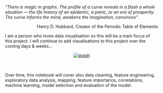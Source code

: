 *"There is magic in graphs. The profile of a curve reveals in a flash a whole situation — the life history of an epidemic, a panic, or an era of prosperity. The curve informs the mind, awakens the imagination, convinces"*.
<p align="right"> 
Henry D. Hubbard, Creator of the Periodic Table of Elements
</p>

I am a person who loves data visualisation so this will be a main focus of this project. I will continue to add visualisations to this project over the coming days & weeks...

<p align="center">                                                                                                                      
  <a href="https://user-images.githubusercontent.com/73826011/150744607-3fb04f60-cdb9-4f15-a328-d33145f91417.png">
    <img alt="graph" src="https://user-images.githubusercontent.com/73826011/150744607-3fb04f60-cdb9-4f15-a328-d33145f91417.png"/></a>
</p>
<br>
<br>
Over time, this notebook will cover also data cleaning, feature engineering, exploratory data analysis, mapping, feature importance, correlations, machine learning, model selection and evaluation of the model.
